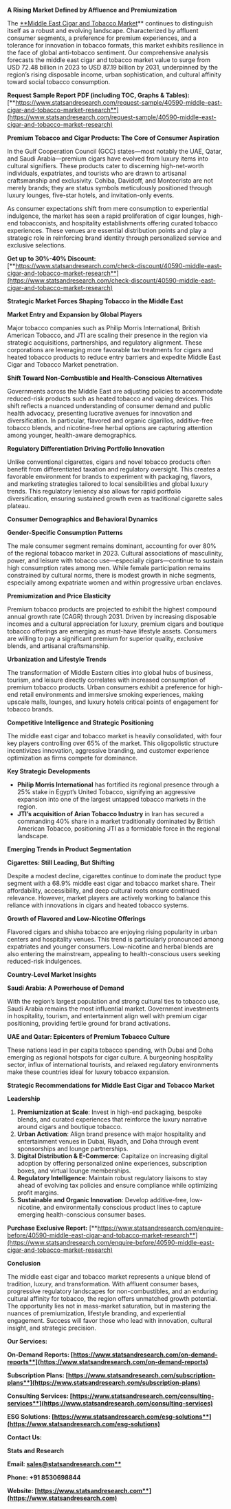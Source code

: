 ﻿**A Rising Market Defined by Affluence and Premiumization**

The [**Middle East Cigar and Tobacco Market](https://www.statsandresearch.com/report/40590-middle-east-cigar-and-tobacco-market-research)** continues to distinguish itself as a robust and evolving landscape. Characterized by affluent consumer segments, a preference for premium experiences, and a tolerance for innovation in tobacco formats, this market exhibits resilience in the face of global anti-tobacco sentiment. Our comprehensive analysis forecasts the middle east cigar and tobacco market value to surge from USD 72.48 billion in 2023 to USD 87.19 billion by 2031, underpinned by the region’s rising disposable income, urban sophistication, and cultural affinity toward social tobacco consumption.

**Request Sample Report PDF (including TOC, Graphs & Tables):** [**https://www.statsandresearch.com/request-sample/40590-middle-east-cigar-and-tobacco-market-research**](https://www.statsandresearch.com/request-sample/40590-middle-east-cigar-and-tobacco-market-research)

**Premium Tobacco and Cigar Products: The Core of Consumer Aspiration**

In the Gulf Cooperation Council (GCC) states—most notably the UAE, Qatar, and Saudi Arabia—premium cigars have evolved from luxury items into cultural signifiers. These products cater to discerning high-net-worth individuals, expatriates, and tourists who are drawn to artisanal craftsmanship and exclusivity. Cohiba, Davidoff, and Montecristo are not merely brands; they are status symbols meticulously positioned through luxury lounges, five-star hotels, and invitation-only events.

As consumer expectations shift from mere consumption to experiential indulgence, the market has seen a rapid proliferation of cigar lounges, high-end tobacconists, and hospitality establishments offering curated tobacco experiences. These venues are essential distribution points and play a strategic role in reinforcing brand identity through personalized service and exclusive selections.

**Get up to 30%-40% Discount:** [**https://www.statsandresearch.com/check-discount/40590-middle-east-cigar-and-tobacco-market-research**](https://www.statsandresearch.com/check-discount/40590-middle-east-cigar-and-tobacco-market-research)

**Strategic Market Forces Shaping Tobacco in the Middle East**

**Market Entry and Expansion by Global Players**

Major tobacco companies such as Philip Morris International, British American Tobacco, and JTI are scaling their presence in the region via strategic acquisitions, partnerships, and regulatory alignment. These corporations are leveraging more favorable tax treatments for cigars and heated tobacco products to reduce entry barriers and expedite Middle East Cigar and Tobacco Market penetration.

**Shift Toward Non-Combustible and Health-Conscious Alternatives**

Governments across the Middle East are adjusting policies to accommodate reduced-risk products such as heated tobacco and vaping devices. This shift reflects a nuanced understanding of consumer demand and public health advocacy, presenting lucrative avenues for innovation and diversification. In particular, flavored and organic cigarillos, additive-free tobacco blends, and nicotine-free herbal options are capturing attention among younger, health-aware demographics.

**Regulatory Differentiation Driving Portfolio Innovation**

Unlike conventional cigarettes, cigars and novel tobacco products often benefit from differentiated taxation and regulatory oversight. This creates a favorable environment for brands to experiment with packaging, flavors, and marketing strategies tailored to local sensibilities and global luxury trends. This regulatory leniency also allows for rapid portfolio diversification, ensuring sustained growth even as traditional cigarette sales plateau.

**Consumer Demographics and Behavioral Dynamics**

**Gender-Specific Consumption Patterns**

The male consumer segment remains dominant, accounting for over 80% of the regional tobacco market in 2023. Cultural associations of masculinity, power, and leisure with tobacco use—especially cigars—continue to sustain high consumption rates among men. While female participation remains constrained by cultural norms, there is modest growth in niche segments, especially among expatriate women and within progressive urban enclaves.

**Premiumization and Price Elasticity**

Premium tobacco products are projected to exhibit the highest compound annual growth rate (CAGR) through 2031. Driven by increasing disposable incomes and a cultural appreciation for luxury, premium cigars and boutique tobacco offerings are emerging as must-have lifestyle assets. Consumers are willing to pay a significant premium for superior quality, exclusive blends, and artisanal craftsmanship.

**Urbanization and Lifestyle Trends**

The transformation of Middle Eastern cities into global hubs of business, tourism, and leisure directly correlates with increased consumption of premium tobacco products. Urban consumers exhibit a preference for high-end retail environments and immersive smoking experiences, making upscale malls, lounges, and luxury hotels critical points of engagement for tobacco brands.

**Competitive Intelligence and Strategic Positioning**

The middle east cigar and tobacco market is heavily consolidated, with four key players controlling over 65% of the market. This oligopolistic structure incentivizes innovation, aggressive branding, and customer experience optimization as firms compete for dominance.

**Key Strategic Developments**

- **Philip Morris International** has fortified its regional presence through a 25% stake in Egypt’s United Tobacco, signifying an aggressive expansion into one of the largest untapped tobacco markets in the region.
- **JTI’s acquisition of Arian Tobacco Industry** in Iran has secured a commanding 40% share in a market traditionally dominated by British American Tobacco, positioning JTI as a formidable force in the regional landscape.

**Emerging Trends in Product Segmentation**

**Cigarettes: Still Leading, But Shifting**

Despite a modest decline, cigarettes continue to dominate the product type segment with a 68.9% middle east cigar and tobacco market share. Their affordability, accessibility, and deep cultural roots ensure continued relevance. However, market players are actively working to balance this reliance with innovations in cigars and heated tobacco systems.

**Growth of Flavored and Low-Nicotine Offerings**

Flavored cigars and shisha tobacco are enjoying rising popularity in urban centers and hospitality venues. This trend is particularly pronounced among expatriates and younger consumers. Low-nicotine and herbal blends are also entering the mainstream, appealing to health-conscious users seeking reduced-risk indulgences.

**Country-Level Market Insights**

**Saudi Arabia: A Powerhouse of Demand**

With the region’s largest population and strong cultural ties to tobacco use, Saudi Arabia remains the most influential market. Government investments in hospitality, tourism, and entertainment align well with premium cigar positioning, providing fertile ground for brand activations.

**UAE and Qatar: Epicenters of Premium Tobacco Culture**

These nations lead in per capita tobacco spending, with Dubai and Doha emerging as regional hotspots for cigar culture. A burgeoning hospitality sector, influx of international tourists, and relaxed regulatory environments make these countries ideal for luxury tobacco expansion.

**Strategic Recommendations for Middle East Cigar and Tobacco Market**

**Leadership**

1. **Premiumization at Scale**: Invest in high-end packaging, bespoke blends, and curated experiences that reinforce the luxury narrative around cigars and boutique tobacco.
1. **Urban Activation**: Align brand presence with major hospitality and entertainment venues in Dubai, Riyadh, and Doha through event sponsorships and lounge partnerships.
1. **Digital Distribution & E-Commerce**: Capitalize on increasing digital adoption by offering personalized online experiences, subscription boxes, and virtual lounge memberships.
1. **Regulatory Intelligence**: Maintain robust regulatory liaisons to stay ahead of evolving tax policies and ensure compliance while optimizing profit margins.
1. **Sustainable and Organic Innovation**: Develop additive-free, low-nicotine, and environmentally conscious product lines to capture emerging health-conscious consumer bases.

**Purchase Exclusive Report:** [**https://www.statsandresearch.com/enquire-before/40590-middle-east-cigar-and-tobacco-market-research**](https://www.statsandresearch.com/enquire-before/40590-middle-east-cigar-and-tobacco-market-research)

**Conclusion**

The middle east cigar and tobacco market represents a unique blend of tradition, luxury, and transformation. With affluent consumer bases, progressive regulatory landscapes for non-combustibles, and an enduring cultural affinity for tobacco, the region offers unmatched growth potential. The opportunity lies not in mass-market saturation, but in mastering the nuances of premiumization, lifestyle branding, and experiential engagement. Success will favor those who lead with innovation, cultural insight, and strategic precision.

**Our Services:**

**On-Demand Reports: [https://www.statsandresearch.com/on-demand-reports**](https://www.statsandresearch.com/on-demand-reports)**

**Subscription Plans: [https://www.statsandresearch.com/subscription-plans**](https://www.statsandresearch.com/subscription-plans)**

**Consulting Services: [https://www.statsandresearch.com/consulting-services**](https://www.statsandresearch.com/consulting-services)**

**ESG Solutions: [https://www.statsandresearch.com/esg-solutions**](https://www.statsandresearch.com/esg-solutions)**

**Contact Us:**

**Stats and Research**

**Email: [sales@statsandresearch.com**](mailto:sales@statsandresearch.com)**

**Phone: +91 8530698844**

**Website: [https://www.statsandresearch.com**](https://www.statsandresearch.com)**

